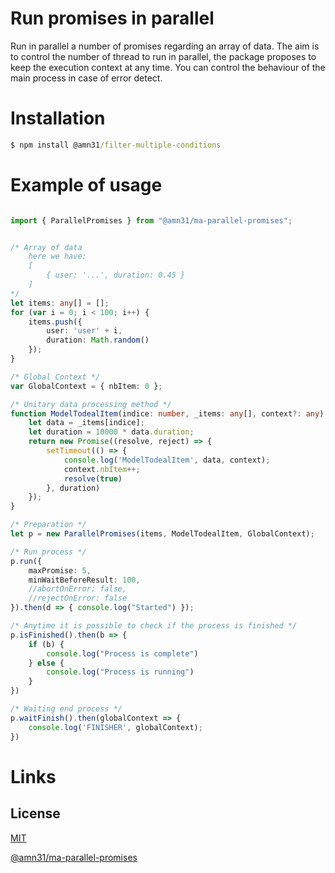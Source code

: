 # Run promises in parallel

Run in parallel a number of promises regarding an array of data.
The aim is to control the number of thread to run in parallel, the package proposes to keep the execution context at any time.
You can control the behaviour of the main process in case of error detect.


# Installation

```cmd
$ npm install @amn31/filter-multiple-conditions
```

# Example of usage


```ts

import { ParallelPromises } from "@amn31/ma-parallel-promises";


/* Array of data 
    here we have:
    [
        { user: '...', duration: 0.45 }
    ] 
*/
let items: any[] = [];
for (var i = 0; i < 100; i++) {
    items.push({
        user: 'user' + i,
        duration: Math.random()
    });
}

/* Global Context */
var GlobalContext = { nbItem: 0 };

/* Unitary data processing method */
function ModelTodealItem(indice: number, _items: any[], context?: any): Promise<any> {
    let data = _items[indice];
    let duration = 10000 * data.duration;
    return new Promise((resolve, reject) => {
        setTimeout(() => {
            console.log('ModelTodealItem', data, context);
            context.nbItem++;
            resolve(true)
        }, duration)
    });
}

/* Preparation */
let p = new ParallelPromises(items, ModelTodealItem, GlobalContext);

/* Run process */
p.run({
    maxPromise: 5,
    minWaitBeforeResult: 100,
    //abortOnError: false,
    //rejectOnError: false
}).then(d => { console.log("Started") });

/* Anytime it is possible to check if the process is finished */
p.isFinished().then(b => {
    if (b) {
        console.log("Process is complete")
    } else {
        console.log("Process is running")
    }
})

/* Waiting end process */
p.waitFinish().then(globalContext => {
    console.log('FINISHER', globalContext);
})

```

# Links

## License

[MIT](LICENSE)

[@amn31/ma-parallel-promises](https://www.npmjs.com/package/@amn31/ma-parallel-promises)